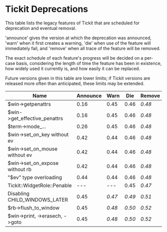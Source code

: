 # Tickit Deprecations

This table lists the legacy features of Tickit that are scheduled for deprecation and eventual removal.

'announce' gives the version at which the deprecation was announced, 'warn' when it first creates a warning, 'die' when use of the feature will immediately fail, and 'remove' when all trace of the feature will be removed.

The exact schedule of each feature's progress will be decided on a per-case basis, considering the length of time the feature has been in existence, how widely used it currently is, and how easily it can be replaced.

Future versions given in this table are lower limits; if Tickit versions are released more often than anticipated, these limits may be extended.

| Name                             | Announce | Warn   | Die    | Remove |
|----------------------------------|----------|--------|--------|--------|
| $win->getpenattrs                |  0.16    |  0.45  |  0.46  | *0.48* |
| $win->get_effective_penattrs     |  0.16    |  0.45  |  0.46  | *0.48* |
| $term->mode_...                  |  0.26    |  0.45  |  0.46  | *0.48* |
| $win->set_on_key without ev      |  0.42    |  0.44  |  0.46  | *0.48* |
| $win->set_on_mouse without ev    |  0.42    |  0.44  |  0.46  | *0.48* |
| $win->set_on_expose without rb   |  0.42    |  0.44  |  0.46  | *0.48* |
| "$ev" type overloading           |  0.44    |  0.44  |  0.46  | *0.48* |
| Tickit::WidgetRole::Penable      |  ---     |  ---   |  0.45  | *0.47* |
| Disabling CHILD_WINDOWS_LATER    |  0.45    | *0.47* | *0.49* | *0.51* |
| $rb->flush_to_window             |  0.45    | *0.48* | *0.50* | *0.52* |
| $win->print, ->erasech, ->goto   |  0.45    | *0.48* | *0.50* | *0.52* |
